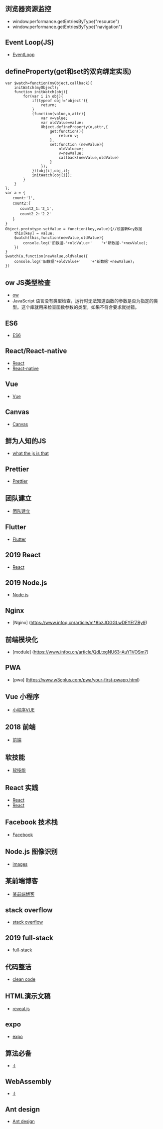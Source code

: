 ## 浏览器资源监控
- window.performance.getEntriesByType("resource")
- window.performance.getEntriesByType("navigation")
## Event Loop(JS)
- [EventLoop](https://zhuanlan.zhihu.com/p/41543963)
## defineProperty(get和set的双向绑定实现)
```
var $watch=function(myObject,callback){
    initWatch(myObject);
    function initWatch(obj){
        for(var i in obj){
            if(typeof obj!='object'){
                return;
            }
            (function(value,o,attr){
                var v=value;
                var oldValue=value;
                Object.defineProperty(o,attr,{
                    get:function(){
                        return v;
                    },
                    set:function (newValue){
                        oldValue=v;
                        v=newValue;
                        callback(newValue,oldValue)
                    }
                });
            })(obj[i],obj,i);
            initWatch(obj[i]);
        }
    }
};
var a = {
　　count:'1',
　　count2:{
　　　　count2_1:'2_1',
　　　　count2_2:'2_2'
　　}
}
Object.prototype.setValue = function(key,value){//设置新Key数据
    this[key] = value;
    $watch(this,function(newValue,oldValue){
        console.log('旧数据~'+oldValue+'    '+'新数据~'+newValue);
    })
}
$watch(a,function(newValue,oldValue){
    console.log('旧数据'+oldValue+'    '+'新数据'+newValue);
})
```
## ow JS类型检查
- [ow](https://github.com/sindresorhus/ow)
- JavaScript 语言没有类型检查，运行时无法知道函数的参数是否为指定的类型。这个库就用来检查函数参数的类型，如果不符合要求就抛错。
## ES6
- [ES6](http://es6.ruanyifeng.com/)
## React/React-native
- [React](https://reactjs.org/)
- [React-native](https://facebook.github.io/react-native/)
## Vue
- [Vue](https://cn.vuejs.org/)
## Canvas
- [Canvas](https://github.com/supperjet/H5-Animation)
## 鲜为人知的JS
- [what the js is that](https://www.infoq.cn/article/QMteVFAMMeBpDhWE-m01)
## Prettier
- [Prettier](https://www.infoq.cn/article/IzAMXQtkJv3N0rXX_G6a)
## 团队建立
- [团队建立](https://www.infoq.cn/article/2kJpJl8*CPK3UZXHm2By)
## Flutter
- [Flutter]()
## 2019 React
- [React](https://www.infoq.cn/article/AEkiVAiJf25LZmoUe_yc)
## 2019 Node.js
- [Node.js](https://www.infoq.cn/article/mXd3WWq_8fd3xoEH9zjG)
## Nginx
- [Nginx] (https://www.infoq.cn/article/m*8bzJOGGLwDEYEfZBy9)
## 前端模块化
- [module] (https://www.infoq.cn/article/QdLtxgNU63-AuY1VOSm7)
## PWA
- [pwa] (https://www.w3cplus.com/pwa/your-first-pwapp.html)
## Vue 小程序
- [小程序VUE](http://mpvue.com/mpvue/simple/)
## 2018 前端
- [前端](https://www.infoq.cn/article/omWDKQXA3I*0fcPqJFTD)
## 软技能
- [软技能](https://www.infoq.cn/article/zE5KFjB*6Bs2ZBEUDzWX)
## React 实践
- [React](https://www.infoq.cn/article/vXkNh*HVrW7HUeiNdlsk)
- [React](https://scrimba.com/g/glearnreact)
## Facebook 技术栈
- [Facebook](https://opensource.fb.com/)
## Node.js 图像识别
- [images](https://www.chenng.cn/post/Node-command-line-tool-production.html)
## 某前端博客
- [某前端博客](https://www.chenng.cn/)
## stack overflow
- [stack overflow](https://www.infoq.cn/article/zEo3O3bs*buxA6FpHjzE)
## 2019 full-stack
- [full-stack](https://www.infoq.cn/article/CQCF0ETQVZVgE8_7dDrw)
## 代码整洁
- [clean code](https://www.zcfy.cc/article/clean-code-javascript-readme-md-at-master-ryanmcdermott-clean-code-javascript-github-2273.html)
## HTML演示文稿
- [reveal.js](https://github.com/hakimel/reveal.js)
## expo
- [expo](https://docs.expo.io/versions/v32.0.0/)
## 算法必备
- [:)](https://www.infoq.cn/article/ur1QLockeQ*hXobPm0kI)
## WebAssembly
- [:)](https://www.ibm.com/developerworks/cn/web/wa-lo-webassembly-status-and-reality/index.html)
## Ant design
- [Ant design](https://ant.design/index-cn)